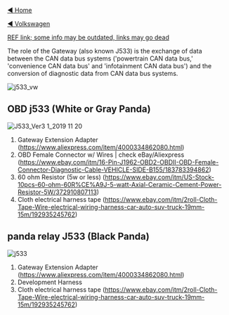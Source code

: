 [◄ Home](https://github.com/commaai/openpilot/wiki)

[◄ Volkswagen](https://github.com/commaai/openpilot/wiki/Volkswagen)

[REF link; some info may be outdated, links may go dead](https://community.comma.ai/wiki/index.php/J533_Sniffing_Cable)

The role of the Gateway (also known J533) is the exchange of data between the CAN data bus systems ('powertrain CAN data bus,' 'convenience CAN data bus' and 'infotainment CAN data bus') and the conversion of diagnostic data from CAN data bus systems.

![j533_vw](https://user-images.githubusercontent.com/61742003/87466641-a0d8ce80-c5e4-11ea-8030-c28e031b9d5e.png)

## OBD j533 (White or Gray Panda)
![J533_Ver3 1_2019 11 20](https://user-images.githubusercontent.com/61742003/87466638-a0d8ce80-c5e4-11ea-9a8d-9346a46cb4f4.png)

1. Gateway Extension Adapter (https://www.aliexpress.com/item/4000334862080.html)
2. OBD Female Connector w/ Wires | check eBay/Aliexpress (https://www.ebay.com/itm/16-Pin-J1962-OBD2-OBDII-OBD-Female-Connector-Diagnostic-Cable-VEHICLE-SIDE-B155/183783394862)
3. 60 ohm Resistor (5w or less) (https://www.ebay.com/itm/US-Stock-10pcs-60-ohm-60R%CE%A9J-5-watt-Axial-Ceramic-Cement-Power-Resistor-5W/372910807113)
4. Cloth electrical harness tape (https://www.ebay.com/itm/2roll-Cloth-Tape-Wire-electrical-wiring-harness-car-auto-suv-truck-19mm-15m/192935245762)

## panda relay J533 (Black Panda)
![j533](https://user-images.githubusercontent.com/61742003/87466636-a0403800-c5e4-11ea-9ed3-ea4dcb38f5e4.png)

1. Gateway Extension Adapter (https://www.aliexpress.com/item/4000334862080.html)
2. Development Harness
3. Cloth electrical harness tape (https://www.ebay.com/itm/2roll-Cloth-Tape-Wire-electrical-wiring-harness-car-auto-suv-truck-19mm-15m/192935245762)